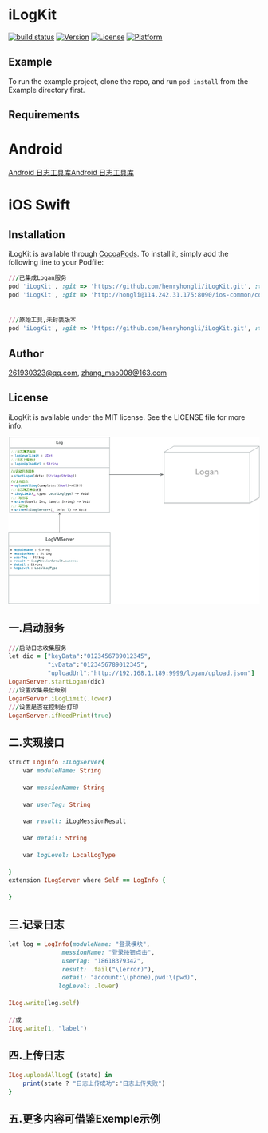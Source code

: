 # iLogKit

[![build status](http://114.242.31.175:8090/ios-common/common-sdk/badges/master/build.svg)](http://114.242.31.175:8090/ios-common/common-sdk/commits/master)
[![Version](https://img.shields.io/cocoapods/v/iLogKit.svg?style=flat)](https://cocoapods.org/pods/iLogKit)
[![License](https://img.shields.io/cocoapods/l/iLogKit.svg?style=flat)](https://cocoapods.org/pods/iLogKit)
[![Platform](https://img.shields.io/cocoapods/p/iLogKit.svg?style=flat)](https://cocoapods.org/pods/iLogKit)

## Example

To run the example project, clone the repo, and run `pod install` from the Example directory first.

## Requirements

# Android 
[Android  日志工具库](https://github.com/sdohubs/ilog.git)[Android  日志工具库](https://github.com/sdohubs/ilog.git)

# iOS Swift


## Installation

iLogKit is available through [CocoaPods](https://cocoapods.org). To install
it, simply add the following line to your Podfile:

```ruby
///已集成Logan服务
pod 'iLogKit', :git => 'https://github.com/henryhongli/iLogKit.git', :tag => '2.4.0'
pod 'iLogKit', :git => 'http://hongli@114.242.31.175:8090/ios-common/common-sdk.git', :tag => '2.4.0'


///原始工具,未封装版本
pod 'iLogKit', :git => 'https://github.com/henryhongli/iLogKit.git', :tag => '1.5.0'
```

## Author

261930323@qq.com, zhang_mao008@163.com

## License

iLogKit is available under the MIT license. See the LICENSE file for more info.

![类图s](https://raw.githubusercontent.com/henryhongli/iLogKit/master/Example/iLogKit/App日志类图.png)


## 一.启动服务
```ruby
///启动日志收集服务
let dic = ["keyData":"0123456789012345",
           "ivData":"0123456789012345",
           "uploadUrl":"http://192.168.1.189:9999/logan/upload.json"]
LoganServer.startLogan(dic)
///设置收集最低级别
LoganServer.iLogLimit(.lower)
///设置是否在控制台打印
LoganServer.ifNeedPrint(true)
```
## 二.实现接口
```ruby
struct LogInfo :ILogServer{
    var moduleName: String

    var messionName: String

    var userTag: String

    var result: iLogMessionResult

    var detail: String

    var logLevel: LocalLogType
    
}
extension ILogServer where Self == LogInfo {
    
}
```
## 三.记录日志
```ruby
let log = LogInfo(moduleName: "登录模块",
               messionName: "登录按钮点击",
               userTag: "18618379342",
               result: .fail("\(error)"),
               detail: "account:\(phone),pwd:\(pwd)",
              logLevel: .lower)

ILog.write(log.self)

//或
ILog.write(1, "label")

```

## 四.上传日志
```ruby
ILog.uploadAllLog{ (state) in
    print(state ? "日志上传成功":"日志上传失败")
}
```
## 五.更多内容可借鉴Exemple示例

